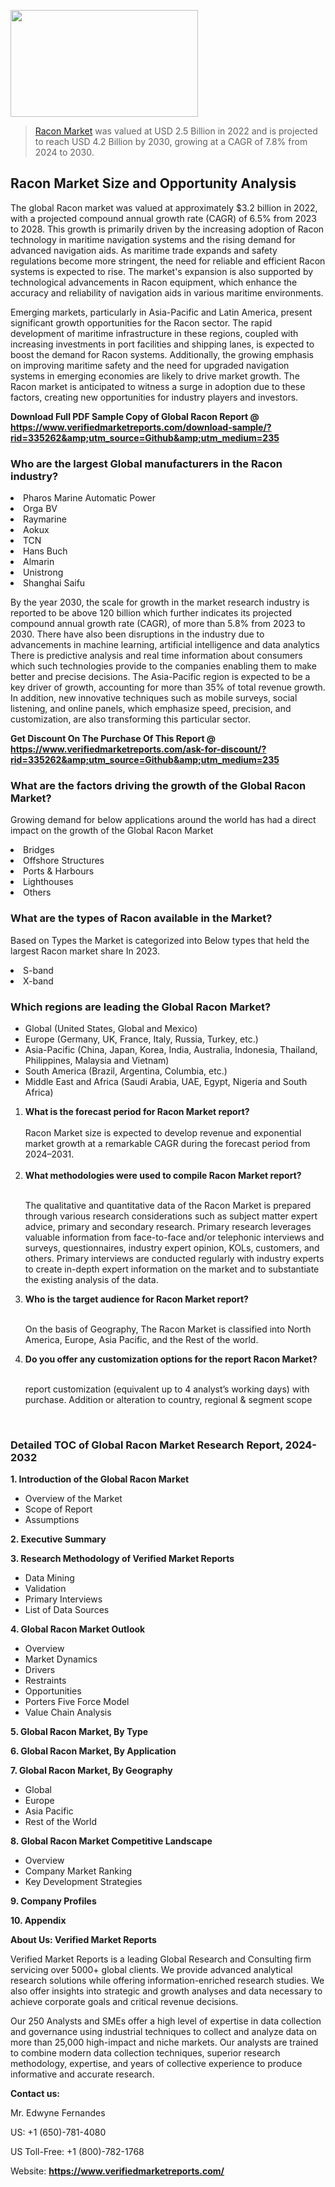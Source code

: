<img src="https://ffe5etoiles.com/wp-content/uploads/2024/12/MST1-300x171.png" alt="" width="300" height="171" class="alignnone size-medium wp-image-20088" /><blockquote><p><p><a href="https://www.verifiedmarketreports.com/download-sample/?rid=335262&utm_source=Github&utm_medium=235" target="_blank">Racon Market</a> was valued at USD 2.5 Billion in 2022 and is projected to reach USD 4.2 Billion by 2030, growing at a CAGR of 7.8% from 2024 to 2030.</p></blockquote><p><h2>Racon Market Size and Opportunity Analysis</h2><p>The global Racon market was valued at approximately $3.2 billion in 2022, with a projected compound annual growth rate (CAGR) of 6.5% from 2023 to 2028. This growth is primarily driven by the increasing adoption of Racon technology in maritime navigation systems and the rising demand for advanced navigation aids. As maritime trade expands and safety regulations become more stringent, the need for reliable and efficient Racon systems is expected to rise. The market's expansion is also supported by technological advancements in Racon equipment, which enhance the accuracy and reliability of navigation aids in various maritime environments.</p><p>Emerging markets, particularly in Asia-Pacific and Latin America, present significant growth opportunities for the Racon sector. The rapid development of maritime infrastructure in these regions, coupled with increasing investments in port facilities and shipping lanes, is expected to boost the demand for Racon systems. Additionally, the growing emphasis on improving maritime safety and the need for upgraded navigation systems in emerging economies are likely to drive market growth. The Racon market is anticipated to witness a surge in adoption due to these factors, creating new opportunities for industry players and investors.</p></p><p class=""><strong>Download Full PDF Sample Copy of Global Racon Report @ <a href="https://www.verifiedmarketreports.com/download-sample/?rid=335262&amp;utm_source=Github&amp;utm_medium=235" target="_blank">https://www.verifiedmarketreports.com/download-sample/?rid=335262&amp;utm_source=Github&amp;utm_medium=235</a></strong></p><h3 id="" class="">Who are the largest Global manufacturers in the Racon industry?</h3><p><li>Pharos Marine Automatic Power</li><li> Orga BV</li><li> Raymarine</li><li> Aokux</li><li> TCN</li><li> Hans Buch</li><li> Almarin</li><li> Unistrong</li><li> Shanghai Saifu</li></p><div class=""><div class="" dir="" data-message-author-role="" data-message-id="" data-message-model-slug=""><div class=""><div class=""><div class=""><div class="" dir="" data-message-author-role="" data-message-id="" data-message-model-slug=""><div class=""><div class=""><p>By the year 2030, the scale for growth in the market research industry is reported to be above 120 billion which further indicates its projected compound annual growth rate (CAGR), of more than 5.8% from 2023 to 2030. There have also been disruptions in the industry due to advancements in machine learning, artificial intelligence and data analytics There is predictive analysis and real time information about consumers which such technologies provide to the companies enabling them to make better and precise decisions. The Asia-Pacific region is expected to be a key driver of growth, accounting for more than 35% of total revenue growth. In addition, new innovative techniques such as mobile surveys, social listening, and online panels, which emphasize speed, precision, and customization, are also transforming this particular sector.</p><p><strong>Get Discount On The Purchase Of This Report @&nbsp; <a href="https://www.verifiedmarketreports.com/ask-for-discount/?rid=335262&amp;utm_source=Github&amp;utm_medium=235" target="_blank">https://www.verifiedmarketreports.com/ask-for-discount/?rid=335262&amp;utm_source=Github&amp;utm_medium=235</a></strong></p></div></div></div></div></div></div></div></div><h3 id="" class="">What are the factors driving the growth of the Global Racon Market?</h3><p id="" class="">Growing demand for below applications around the world has had a direct impact on the growth of the Global Racon Market</p><p id="" class=""><li>Bridges</li><li> Offshore Structures</li><li> Ports & Harbours</li><li> Lighthouses</li><li> Others</li></p><h3 id="" class="">What are the types of Racon available in the Market?</h3><p id="" class="">Based on Types the Market is categorized into Below types that held the largest Racon market share In 2023.</p><p id="" class=""><li>S-band</li><li> X-band</li></p><h3 id="" class="">Which regions are leading the Global Racon Market?</h3><ul><li>Global (United States, Global and Mexico)</li><li>Europe (Germany, UK, France, Italy, Russia, Turkey, etc.)</li><li>Asia-Pacific (China, Japan, Korea, India, Australia, Indonesia, Thailand, Philippines, Malaysia and Vietnam)</li><li>South America (Brazil, Argentina, Columbia, etc.)</li><li>Middle East and Africa (Saudi Arabia, UAE, Egypt, Nigeria and South Africa)</li></ul><p><ol><li><strong>What is the forecast period for Racon Market report?<br /></strong><br /><span data-sheets-root="1" data-sheets-value="{&quot;1&quot;:2,&quot;2&quot;:&quot;XXXX size is expected to develop revenue and exponential market growth at a remarkable CAGR during the forecast period from 2024&ndash;2030.&quot;}" data-sheets-userformat="{&quot;2&quot;:12674,&quot;4&quot;:{&quot;1&quot;:2,&quot;2&quot;:16776960},&quot;10&quot;:2,&quot;11&quot;:0,&quot;15&quot;:&quot;Arial&quot;,&quot;16&quot;:12}">Racon Market size is expected to develop revenue and exponential market growth at a remarkable CAGR during the forecast period from 2024&ndash;2031.</span><br /><br /></li><li><strong>What methodologies were used to compile Racon Market report?<br /><br /></strong><p>The qualitative and quantitative data of the&nbsp;Racon Market is prepared through various research considerations such as subject matter expert advice, primary and secondary research. Primary research leverages valuable information from face-to-face and/or telephonic interviews and surveys, questionnaires, industry expert opinion, KOLs, customers, and others. Primary interviews are conducted regularly with industry experts to create in-depth expert information on the market and to substantiate the existing analysis of the data.&nbsp;</p></li><li><strong>Who is the target audience for Racon Market report?<br /><br /></strong><p>On the basis of Geography, The&nbsp;Racon Market is classified into North America, Europe, Asia Pacific, and the Rest of the world.</p></li><li><strong>Do you offer any customization options for the report Racon Market?<br /><br /></strong><p>report customization (equivalent up to 4 analyst&rsquo;s working days) with purchase. Addition or alteration to country, regional &amp; segment scope</p><p>&nbsp;</p></li></ol></p><h3 id="" class="">Detailed TOC of Global Racon Market Research Report, 2024-2032</h3><p id="" class=""><strong>1. Introduction of the Global Racon Market</strong></p><ul><li>Overview of the Market</li><li>Scope of Report</li><li>Assumptions</li></ul><p id="" class=""><strong>2. Executive Summary</strong></p><p id="" class=""><strong>3. Research Methodology of&nbsp;Verified Market Reports</strong></p><ul><li>Data Mining</li><li>Validation</li><li>Primary Interviews</li><li>List of Data Sources</li></ul><p id="" class=""><strong>4. Global Racon Market Outlook</strong></p><ul><li>Overview</li><li>Market Dynamics</li><li>Drivers</li><li>Restraints</li><li>Opportunities</li><li>Porters Five Force Model</li><li>Value Chain Analysis</li></ul><p id="" class=""><strong>5. Global Racon Market, By&nbsp;Type</strong></p><p id="" class=""><strong>6. Global Racon Market, By Application</strong></p><p id="" class=""><strong>7. Global Racon Market, By Geography</strong></p><ul><li>Global</li><li>Europe</li><li>Asia Pacific</li><li>Rest of the World</li></ul><p id="" class=""><strong>8. Global Racon Market Competitive Landscape</strong></p><ul><li>Overview</li><li>Company Market Ranking</li><li>Key Development Strategies</li></ul><p id="" class=""><strong>9. Company Profiles</strong></p><p id="" class=""><strong>10. Appendix</strong></p><p id="" class=""><strong>About Us: Verified Market Reports</strong></p><p id="" class="">Verified Market Reports is a leading Global Research and Consulting firm servicing over 5000+ global clients. We provide advanced analytical research solutions while offering information-enriched research studies. We also offer insights into strategic and growth analyses and data necessary to achieve corporate goals and critical revenue decisions.</p><p id="" class="">Our 250 Analysts and SMEs offer a high level of expertise in data collection and governance using industrial techniques to collect and analyze data on more than 25,000 high-impact and niche markets. Our analysts are trained to combine modern data collection techniques, superior research methodology, expertise, and years of collective experience to produce informative and accurate research.</p><p id="" class=""><strong>Contact us:</strong></p><p id="" class="">Mr. Edwyne Fernandes</p><p id="" class="">US: +1 (650)-781-4080</p><p id="" class="">US Toll-Free: +1 (800)-782-1768</p><p id="" class="">Website: <a target="" data-test-app-aware-link=""><strong>https://www.verifiedmarketreports.com/</strong></a></p>
